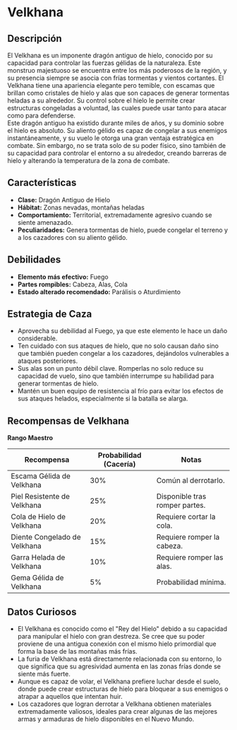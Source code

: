# Velkhana

## Descripción
El Velkhana es un imponente dragón antiguo de hielo, conocido por su capacidad para controlar las fuerzas gélidas de la naturaleza. Este monstruo majestuoso se encuentra entre los más poderosos de la región, y su presencia siempre se asocia con frías tormentas y vientos cortantes. El Velkhana tiene una apariencia elegante pero temible, con escamas que brillan como cristales de hielo y alas que son capaces de generar tormentas heladas a su alrededor. Su control sobre el hielo le permite crear estructuras congeladas a voluntad, las cuales puede usar tanto para atacar como para defenderse.  
Este dragón antiguo ha existido durante miles de años, y su dominio sobre el hielo es absoluto. Su aliento gélido es capaz de congelar a sus enemigos instantáneamente, y su vuelo le otorga una gran ventaja estratégica en combate. Sin embargo, no se trata solo de su poder físico, sino también de su capacidad para controlar el entorno a su alrededor, creando barreras de hielo y alterando la temperatura de la zona de combate.

## Características
- **Clase:** Dragón Antiguo de Hielo
- **Hábitat:** Zonas nevadas, montañas heladas
- **Comportamiento:** Territorial, extremadamente agresivo cuando se siente amenazado.
- **Peculiaridades:** Genera tormentas de hielo, puede congelar el terreno y a los cazadores con su aliento gélido.

## Debilidades
- **Elemento más efectivo:** Fuego
- **Partes rompibles:** Cabeza, Alas, Cola
- **Estado alterado recomendado:** Parálisis o Aturdimiento

## Estrategia de Caza
- Aprovecha su debilidad al Fuego, ya que este elemento le hace un daño considerable.
- Ten cuidado con sus ataques de hielo, que no solo causan daño sino que también pueden congelar a los cazadores, dejándolos vulnerables a ataques posteriores.
- Sus alas son un punto débil clave. Romperlas no solo reduce su capacidad de vuelo, sino que también interrumpe su habilidad para generar tormentas de hielo.
- Mantén un buen equipo de resistencia al frío para evitar los efectos de sus ataques helados, especialmente si la batalla se alarga.

## Recompensas de Velkhana
**Rango Maestro**

| Recompensa                     | Probabilidad (Cacería) | Notas                                  |
| ------------------------------ | ---------------------- | -------------------------------------- |
| Escama Gélida de Velkhana       | 30%                    | Común al derrotarlo.                   |
| Piel Resistente de Velkhana     | 25%                    | Disponible tras romper partes.        |
| Cola de Hielo de Velkhana       | 20%                    | Requiere cortar la cola.              |
| Diente Congelado de Velkhana    | 15%                    | Requiere romper la cabeza.            |
| Garra Helada de Velkhana        | 10%                    | Requiere romper las alas.             |
| Gema Gélida de Velkhana         | 5%                     | Probabilidad mínima.                  |

## Datos Curiosos
- El Velkhana es conocido como el "Rey del Hielo" debido a su capacidad para manipular el hielo con gran destreza. Se cree que su poder proviene de una antigua conexión con el mismo hielo primordial que forma la base de las montañas más frías.
- La furia de Velkhana está directamente relacionada con su entorno, lo que significa que su agresividad aumenta en las zonas frías donde se siente más fuerte.
- Aunque es capaz de volar, el Velkhana prefiere luchar desde el suelo, donde puede crear estructuras de hielo para bloquear a sus enemigos o atrapar a aquellos que intentan huir.
- Los cazadores que logran derrotar a Velkhana obtienen materiales extremadamente valiosos, ideales para crear algunas de las mejores armas y armaduras de hielo disponibles en el Nuevo Mundo.